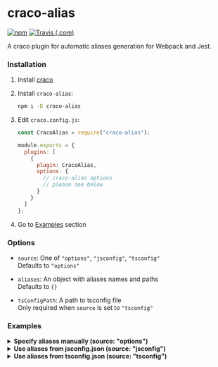 # craco-alias

[![npm](https://img.shields.io/npm/v/craco-alias.svg)](https://www.npmjs.com/package/craco-alias)
[![Travis (.com)](https://img.shields.io/travis/com/risenforces/craco-alias)](https://travis-ci.com/risenforces/craco-alias)

A craco plugin for automatic aliases generation for Webpack and Jest.

### Installation

1. Install [craco](https://github.com/sharegate/craco)

2. Install `craco-alias`:

   ```sh
   npm i -D craco-alias
   ```

3. Edit `craco.config.js`:

   ```js
   const CracoAlias = require("craco-alias");

   module.exports = {
     plugins: [
       {
         plugin: CracoAlias,
         options: {
           // craco-alias options
           // please see below
         }
       }
     ]
   };
   ```

4. Go to [Examples](#examples) section

### Options

- `source`:
  One of `"options"`, `"jsconfig"`, `"tsconfig"`  
  Defaults to `"options"`

- `aliases`:
  An object with aliases names and paths  
  Defaults to `{}`

- `tsConfigPath`:
  A path to tsconfig file  
  Only required when `source` is set to `"tsconfig"`

### Examples

<details>
<summary><b>Specify aliases manually (source: "options")</b></summary>

> Note: you don't need to add `/*` part for directories in this case

```js
const CracoAlias = require("craco-alias");

module.exports = {
  plugins: [
    {
      plugin: CracoAlias,
      options: {
        source: "options",
        aliases: {
          "@file": "src/file.js",
          "@dir": "src/some/dir"
        }
      }
    }
  ]
};
```

</details>

<details>
<summary><b>Use aliases from jsconfig.json (source: "jsconfig")</b></summary>

```js
/* craco.config.js */

const CracoAlias = require("craco-alias");

module.exports = {
  plugins: [
    {
      plugin: CracoAlias,
      options: {
        source: "jsconfig"
      }
    }
  ]
};
```

> Note: your jsconfig should always have baseUrl and paths properties

```js
/* jsconfig.json */

{
  compilerOptions: {
    baseUrl: "src",
    paths: {
      "@file": ["file.js"],
      "@dir/*": ["dir/*", "dir"]
    }
  }
}
```

</details>

<details>
<summary><b>Use aliases from tsconfig.json (source: "tsconfig")</b></summary>

```js
/* craco.config.js */

const CracoAlias = require("craco-alias");

module.exports = {
  plugins: [
    {
      plugin: CracoAlias,
      options: {
        source: "tsconfig",
        // as you know, CRA doesn't allow to modify tsconfig's compilerOptions
        // so you should create a separate JSON file and extend tsconfig.json from it
        // and then just specify its path here:
        tsConfigPath: "tsconfig.paths.json"
      }
    }
  ]
};
```

```js
/* tsconfig.paths.json */

{
  compilerOptions: {
    baseUrl: "src",
    paths: {
      "@file": ["file.js"],
      "@dir/*": ["dir/*", "dir"]
    }
  }
}
```

</details>
